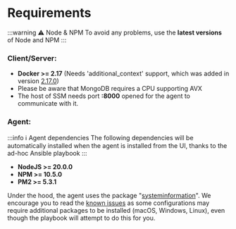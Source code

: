 # Requirements

:::warning ⚠️ Node & NPM
To avoid any problems, use the **latest versions** of Node and NPM
:::

### Client/Server:
- **Docker >= 2.17** (Needs 'additional_context' support, which was added in version [2.17.0](https://docs.docker.com/compose/release-notes/#2170))
- Please be aware that MongoDB requires a CPU supporting AVX
- The host of SSM needs port **:8000** opened for the agent to communicate with it.

### Agent:
:::info ℹ️ Agent dependencies
The following dependencies will be automatically installed when the agent is installed from the UI, thanks to the ad-hoc Ansible playbook
:::

- **NodeJS >= 20.0.0**
- **NPM >= 10.5.0**
- **PM2 >= 5.3.1**

Under the hood, the agent uses the package "[systeminformation](https://github.com/sebhildebrandt/systeminformation)". We encourage you to read the [known issues](https://systeminformation.io/issues.html) as some configurations may require additional packages to be installed (macOS, Windows, Linux), even though the playbook will attempt to do this for you.